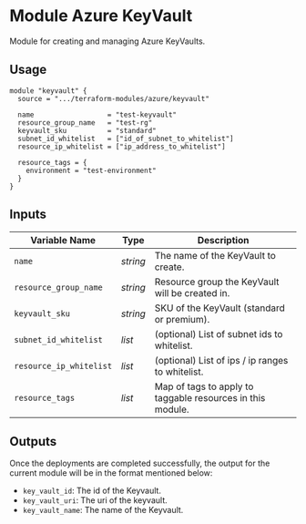 # Module Azure KeyVault

Module for creating and managing Azure KeyVaults.

## Usage

```
module "keyvault" {
  source = ".../terraform-modules/azure/keyvault"

  name                  = "test-keyvault"
  resource_group_name   = "test-rg"
  keyvault_sku          = "standard"
  subnet_id_whitelist   = ["id_of_subnet_to_whitelist"]
  resource_ip_whitelist = ["ip_address_to_whitelist"]

  resource_tags = {
    environment = "test-environment"
  }
}

```

## Inputs

| Variable Name           | Type     | Description                                                |
| ---------------------   | -------- | ---------------------------------------------------------- |
| `name`                  | _string_ | The name of the KeyVault to create.                        |
| `resource_group_name`   | _string_ | Resource group the KeyVault will be created in.            |
| `keyvault_sku`          | _string_ | SKU of the KeyVault (standard or premium).                 |
| `subnet_id_whitelist`   | _list_   | (optional) List of subnet ids to whitelist.                |
| `resource_ip_whitelist` | _list_   | (optional) List of ips / ip ranges to whitelist.           |
| `resource_tags`         | _list_   | Map of tags to apply to taggable resources in this module. |


## Outputs

Once the deployments are completed successfully, the output for the current module will be in the format mentioned below:

- `key_vault_id`: The id of the Keyvault.
- `key_vault_uri`: The uri of the keyvault.
- `key_vault_name`: The name of the Keyvault.
